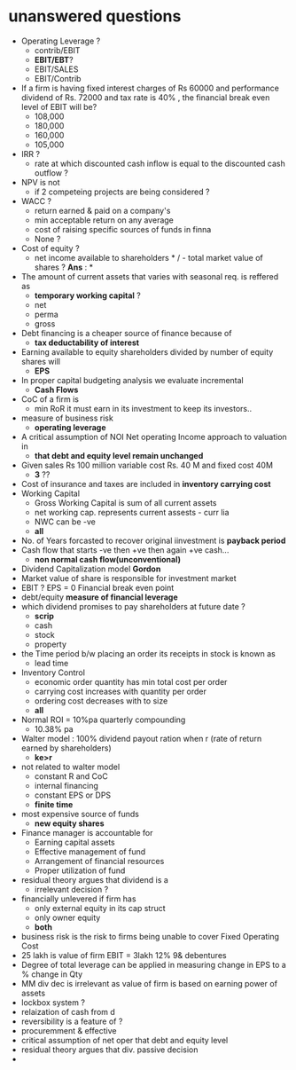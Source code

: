 # unanswered questions
<!-- mostly false and alls lol -->
- Operating Leverage ?
  - contrib/EBIT
  - **EBIT/EBT**?
  - EBIT/SALES
  - EBIT/Contrib
- If a firm is having fixed interest charges of Rs 60000 and performance dividend of Rs. 72000 and tax rate is 40% , the financial break even level of EBIT will be?
  - 108,000
  - 180,000
  - 160,000
  - 105,000
- IRR ?
  - rate at which discounted cash inflow is equal to the discounted cash outflow ?
- NPV is not
  - if 2 competeing projects are being considered ?
- WACC ?
  -  return earned & paid on a company's
  -  min acceptable return on any average
  -  cost of raising specific sources of funds in finna
  -  None ?
- Cost of equity ?
  - net income available to shareholders * / - total market value of shares ? **Ans** : *
- The amount of current assets that varies with seasonal req. is reffered as 
  - **temporary working capital** ? 
  - net
  - perma
  - gross
- Debt financing is a cheaper source of finance because of
  - **tax deductability of interest**
- Earning available to equity shareholders divided by number of equity shares will 
  - **EPS** 
- In proper capital budgeting analysis we evaluate incremental
  - **Cash Flows**
- CoC of a firm is
  - min RoR it must earn in its investment to keep its investors..
- measure of business risk
  - **operating leverage**
- A critical assumption of NOI Net operating Income approach to valuation in
  - **that debt and equity level remain unchanged**
- Given sales Rs 100 million variable cost Rs. 40 M and fixed cost 40M
  - **3** ??
- Cost of insurance and taxes are included in **inventory carrying cost**
- Working Capital
  - Gross Working Capital is sum of all current assets
  - net working cap. represents current assests - curr lia
  - NWC can be -ve 
  - **all**
- No. of Years forcasted to recover original iinvestment is **payback period**
- Cash flow that starts -ve then +ve then again +ve cash...
  - **non normal cash flow(unconventional)**
- Dividend Capitalization model **Gordon**
- Market value of share is responsible for investment market
- EBIT ? EPS = 0 Financial break even point
- debt/equity **measure of financial leverage**
- which dividend promises to pay shareholders at future date ?
  - **scrip**
  - cash
  - stock
  - property
- the Time period b/w placing an order its receipts in stock is known as
  - lead time
- Inventory Control 
  - economic order quantity has min total cost per order
  - carrying cost increases with quantity per order
  - ordering cost decreases with to size
  - **all**
- Normal ROI = 10%pa quarterly compounding
  - 10.38% pa
- Walter model : 100% dividend payout ration when r (rate of return earned by shareholders)
  - **ke>r**
- not related to walter model 
  - constant R and CoC
  - internal financing
  - constant EPS or DPS
  - **finite time** 
- most expensive source of funds
  - **new equity shares** 
- Finance manager is accountable for 
  - Earning capital assets
  - Effective management of fund
  - Arrangement of financial resources
  - Proper utilization of fund
- residual theory argues that dividend is a
  - irrelevant decision ?
- financially unlevered if firm has
  - only external equity in its cap struct
  - only owner equity 
  - **both**
- business risk is the risk to firms being unable to cover Fixed Operating Cost  
- 25 lakh is value of firm EBIT = 3lakh 12% 9& debentures
- Degree of total leverage can be applied in measuring change in EPS to a % change in Qty
- MM div dec is irrelevant as value of firm is based on earning power of assets
- lockbox system ?
- relaization of cash from d
- reversibility is a feature of ?
- procuremment & effective
- critical assumption of net oper that debt and equity level
- residual theory argues that div. passive decision
- 
